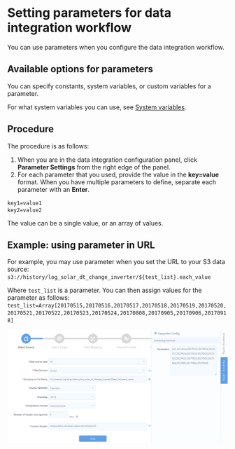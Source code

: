 # Setting parameters for data integration workflow

You can use parameters when you configure the data integration workflow.

## Available options for parameters
You can specify constants, system variables, or custom variables for a parameter.

For what system variables you can use, see [System variables](../data_ide/system_variables).

## Procedure

The procedure is as follows:

1. When you are in the data integration configuration panel, click **Parameter Settings** from the right edge of the panel.
2. For each parameter that you used, provide the value in the **key=value** format. When you have multiple parameters to define, separate each parameter with an **Enter**.
```
key1=value1
key2=value2
```

The value can be a single value, or an array of values.
<!--Vivian: @weiwei, please list the syntax how to set value array-->

## Example: using parameter in URL

For example, you may use parameter when you set the URL to your S3 data source:
  `s3://history/log_solar_dt_change_inverter/${test_list}.each_value`

Where `test_list` is a parameter. You can then assign values for the parameter as follows:
  `test_list=Array[20170515,20170516,20170517,20170518,20170519,20170520,20170521,20170522,20170523,20170524,20170808,20170905,20170906,20170918]`

![Example parameter settings](media/parameter_example_URL.png)
